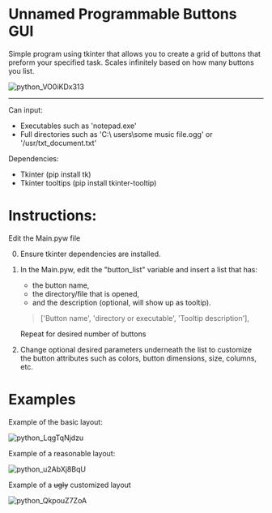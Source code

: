 # Unnamed Programmable Buttons GUI
Simple program using tkinter that allows you to create a grid of buttons that preform your specified task. 
Scales infinitely based on how many buttons you list.

![python_VO0iKDx313](https://github.com/user-attachments/assets/302b7774-8eff-4a83-b728-5e48460271e3)



----
Can input: 
- Executables such as 'notepad.exe'
- Full directories such as 'C:\ users\some music file.ogg'     or   '/usr/txt_document.txt'

Dependencies: 
- Tkinter (pip install tk)
- Tkinter tooltips (pip install tkinter-tooltip)

# Instructions: 
Edit the Main.pyw file 

0) Ensure tkinter dependencies are installed. 
1) In the Main.pyw, edit the "button_list" variable and insert a list that has:
    - the button name, 
    - the directory/file that is opened, 
    - and the description (optional, will show up as tooltip).
   
    >['Button name', 'directory or executable', 'Tooltip description'],  

   Repeat for desired number of buttons

2) Change optional desired parameters underneath the list to customize the button attributes such as colors, button dimensions, size, columns, etc. 


# Examples

Example of the basic layout: 

![python_LqgTqNjdzu](https://github.com/user-attachments/assets/12379886-a10c-4ff6-8230-3c0046d4c472)

Example of a reasonable layout:

![python_u2AbXj8BqU](https://github.com/user-attachments/assets/d6f9c6ec-1d73-4bb6-b832-ca63787caf4a)




Example of a ~~ugly~~ customized layout 

![python_QkpouZ7ZoA](https://github.com/user-attachments/assets/2d362e13-e458-4ded-b24b-412ffded7d2c)
